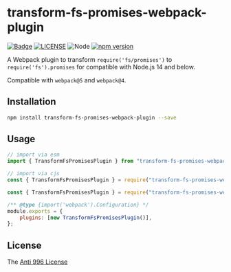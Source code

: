 # transform-fs-promises-webpack-plugin

[![Badge](https://img.shields.io/badge/link-996.icu-%23FF4D5B.svg?style=flat-square)](https://996.icu/#/en_US)
[![LICENSE](https://img.shields.io/badge/license-Anti%20996-blue.svg?style=flat-square)](https://github.com/996icu/996.ICU/blob/master/LICENSE)
![Node](https://img.shields.io/badge/node-%3E=14-blue.svg?style=flat-square)
[![npm version](https://badge.fury.io/js/transform-fs-promises-webpack-plugin.svg)](https://badge.fury.io/js/transform-fs-promises-webpack-plugin)

A Webpack plugin to transform `require('fs/promises')` to `require('fs').promises` for compatible with Node.js 14 and below.

Compatible with `webpack@5` and `webpack@4`.

## Installation

```bash
npm install transform-fs-promises-webpack-plugin --save
```

## Usage

```js
// import via esm
import { TransformFsPromisesPlugin } from "transform-fs-promises-webpack-plugin";

// import via cjs
const { TransformFsPromisesPlugin } = require("transform-fs-promises-webpack-plugin");
```

```js
const { TransformFsPromisesPlugin } = require("transform-fs-promises-webpack-plugin");

/** @type {import('webpack').Configuration} */
module.exports = {
    plugins: [new TransformFsPromisesPlugin()],
};
```

## License

The [Anti 996 License](LICENSE)
